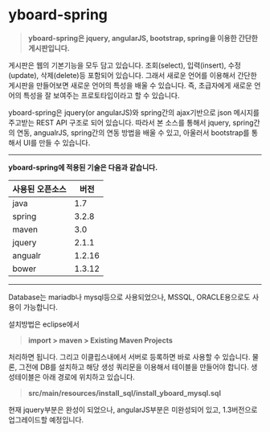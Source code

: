 yboard-spring
============
>**yboard-spring은 jquery, angularJS, bootstrap, spring을 이용한 간단한 게시판입니다.**

게시판은 웹의 기본기능을 모두 담고 있습니다.
조회(select), 입력(insert), 수정(update), 삭제(delete)등 포함되어 있습니다.
그래서 새로운 언어를 이용해서 간단한 게시판을 만들어보면 새로운 언어의 특성을 배울 수 있습니다.
즉, 초급자에게 새로운 언어의 특성을 잘 보여주는 프로토타입이라고 할 수 있습니다.

yboard-spring은 jquery(or angularJS)와 spring간의 ajax기반으로 json 메시지를 주고받는 
REST API 구조로 되어 있습니다.
따라서 본 소스를 통해서 jquery, spring간의 연동,  angualrJS, spring간의 연동 방법을 배울 수 있고, 
아울러서 bootstrap를 통해서 UI를 만들 수 있습니다.

-------------
**yboard-spring에 적용된 기술은 다음과 같습니다.**



사용된 오픈소스|버전
------------|---
java|1.7
spring|3.2.8
maven|3.0
jquery|2.1.1
angualr|1.2.16
bower|1.3.12


-----


Database는 mariadb나 mysql등으로 사용되었으나, MSSQL, ORACLE용으로도 사용이 가능합니다.

설치방법은 eclipse에서
>**import > maven > Existing Maven Projects**

처리하면 됩니다.
그리고 이클립스내에서 서버로 등록하면 바로 사용할 수 있습니다.
물론, 그전에 DB를 설치하고 해당 생성 쿼리문을 이용해서 테이블을 만들어야 합니다.
생성테이블은  아래 경로에 위치하고 있습니다.

>**src/main/resources/install_sql/install_yboard_mysql.sql** 

현재 jquery부분은 완성이 되었으나, angularJS부분은 미완성되어 있고, 1.3버전으로 업그레이드할 예정입니다.



